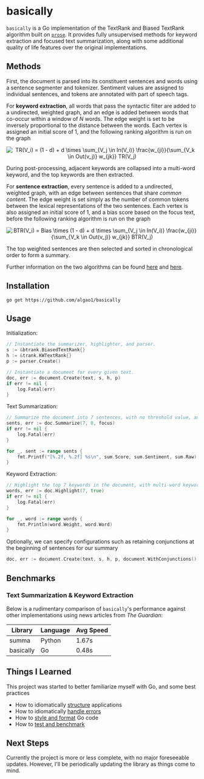 # basically

`basically` is a Go implementation of the TextRank and Biased TextRank algorithm built on [`prose`](https://github.com/jdkato/prose). It provides fully unsupervised methods for keyword extraction and focused text summarization, along with some additional quality of life features over the original implementations.

## Methods

First, the document is parsed into its constituent sentences and words using a sentence segmenter and tokenizer. Sentiment values are assigned to individual sentences, and tokens are annotated with part of speech tags.

For **keyword extraction**, all words that pass the syntactic filter are added to a undirected, weighted graph, and an edge is added between words that co-occur within a window of *N* words. The edge weight is set to be inversely proportional to the distance between the words. Each vertex is assigned an initial score of 1, and the following ranking algorithm is run on the graph

<div align="center">
	<img src="https://latex.codecogs.com/svg.latex?TR(V_i)&space;=&space;(1&space;-&space;d)&space;&plus;&space;d&space;\times&space;\sum_{V_j&space;\in&space;In(V_i)}&space;\frac{w_{ji}}{\sum_{V_k&space;\in&space;Out(v_j)}&space;w_{jk}}&space;TR(V_j)" title="TR(V_i) = (1 - d) + d \times \sum_{V_j \in In(V_i)} \frac{w_{ji}}{\sum_{V_k \in Out(v_j)} w_{jk}} TR(V_j)"/>
</div>

During post-processing, adjacent keywords are collapsed into a multi-word keyword, and the top keywords are then extracted.

For **sentence extraction**, every sentence is added to a undirected, weighted graph, with an edge between sentences that share *common content*. The edge weight is set simply as the number of common tokens between the lexical representations of the two sentences. Each vertex is also assigned an initial score of 1, and a bias score based on the focus text, before the following ranking algorithm is run on the graph

<div align="center">
	<img src="https://latex.codecogs.com/svg.latex?BTR(V_i)&space;=&space;Bias&space;\times&space;(1&space;-&space;d)&space;&plus;&space;d&space;\times&space;\sum_{V_j&space;\in&space;In(V_i)}&space;\frac{w_{ji}}{\sum_{V_k&space;\in&space;Out(v_j)}&space;w_{jk}}&space;BTR(V_j)" title="BTR(V_i) = Bias \times (1 - d) + d \times \sum_{V_j \in In(V_i)} \frac{w_{ji}}{\sum_{V_k \in Out(v_j)} w_{jk}} BTR(V_j)"/>
</div>

The top weighted sentences are then selected and sorted in chronological order to form a summary.

Further information on the two algorithms can be found [here](https://web.eecs.umich.edu/~mihalcea/papers/mihalcea.emnlp04.pdf) and [here](https://arxiv.org/pdf/2011.01026.pdf).

## Installation

```console
go get https://github.com/algao1/basically
``` 

## Usage

Initialization:

```Go
// Instantiate the summarizer, highlighter, and parser.
s := &btrank.BiasedTextRank{}
h := &trank.KWTextRank{}
p := parser.Create()

// Instantiate a document for every given text.
doc, err := document.Create(text, s, h, p)
if err != nil {
	log.Fatal(err)
}
```

Text Summarization:

```Go
// Summarize the document into 7 sentences, with no threshold value, and with respect to a focus sentence.
sents, err := doc.Summarize(7, 0, focus)
if err != nil {
	log.Fatal(err)
}

for _, sent := range sents {
	fmt.Printf("[%.2f, %.2f] %s\n", sum.Score, sum.Sentiment, sum.Raw)
}
```

Keyword Extraction:

```Go
// Highlight the top 7 keywords in the document, with multi-word keywords enabled.
words, err := doc.Highlight(7, true)
if err != nil {
	log.Fatal(err)
}

for _, word := range words {
	fmt.Println(word.Weight, word.Word)
}
```

Optionally, we can specify configurations such as retaining conjunctions at the beginning of sentences for our summary

```Go
doc, err := document.Create(text, s, h, p, document.WithConjunctions())
```

## Benchmarks

### Text Summarization & Keyword Extraction

Below is a rudimentary comparison of `basically`'s performance against other implementations using news articles from *The Guardian*:

| Library     | Language    | Avg Speed |
| ----------- | ----------- | --------- |
| summa       | Python      | 1.67s     |
| basically   | Go          | 0.48s     |

## Things I Learned

This project was started to better familiarize myself with Go, and some best practices

* How to idiomatically [structure](https://medium.com/@benbjohnson/standard-package-layout-7cdbc8391fc1) applications
* How to idiomatically [handle errors](https://dave.cheney.net/2016/04/27/dont-just-check-errors-handle-them-gracefully)
* How to [style and format](https://github.com/uber-go/guide/blob/master/style.md#specifying-slice-capacity) Go code
* How to [test and benchmark](https://dave.cheney.net/2019/05/07/prefer-table-driven-tests)

## Next Steps

Currently the project is more or less complete, with no major foreseeable updates. However, I'll be periodically updating the library as things come to mind.